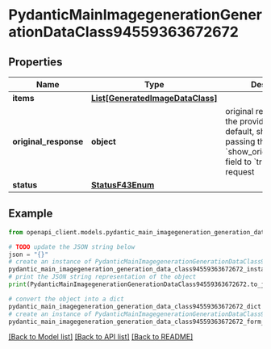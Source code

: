 # PydanticMainImagegenerationGenerationDataClass94559363672672


## Properties

Name | Type | Description | Notes
------------ | ------------- | ------------- | -------------
**items** | [**List[GeneratedImageDataClass]**](GeneratedImageDataClass.md) |  | [optional] 
**original_response** | **object** | original response sent by the provider, hidden by default, show it by passing the &#x60;show_original_response&#x60; field to &#x60;true&#x60; in your request | [optional] 
**status** | [**StatusF43Enum**](StatusF43Enum.md) |  | 

## Example

```python
from openapi_client.models.pydantic_main_imagegeneration_generation_data_class94559363672672 import PydanticMainImagegenerationGenerationDataClass94559363672672

# TODO update the JSON string below
json = "{}"
# create an instance of PydanticMainImagegenerationGenerationDataClass94559363672672 from a JSON string
pydantic_main_imagegeneration_generation_data_class94559363672672_instance = PydanticMainImagegenerationGenerationDataClass94559363672672.from_json(json)
# print the JSON string representation of the object
print(PydanticMainImagegenerationGenerationDataClass94559363672672.to_json())

# convert the object into a dict
pydantic_main_imagegeneration_generation_data_class94559363672672_dict = pydantic_main_imagegeneration_generation_data_class94559363672672_instance.to_dict()
# create an instance of PydanticMainImagegenerationGenerationDataClass94559363672672 from a dict
pydantic_main_imagegeneration_generation_data_class94559363672672_form_dict = pydantic_main_imagegeneration_generation_data_class94559363672672.from_dict(pydantic_main_imagegeneration_generation_data_class94559363672672_dict)
```
[[Back to Model list]](../README.md#documentation-for-models) [[Back to API list]](../README.md#documentation-for-api-endpoints) [[Back to README]](../README.md)


